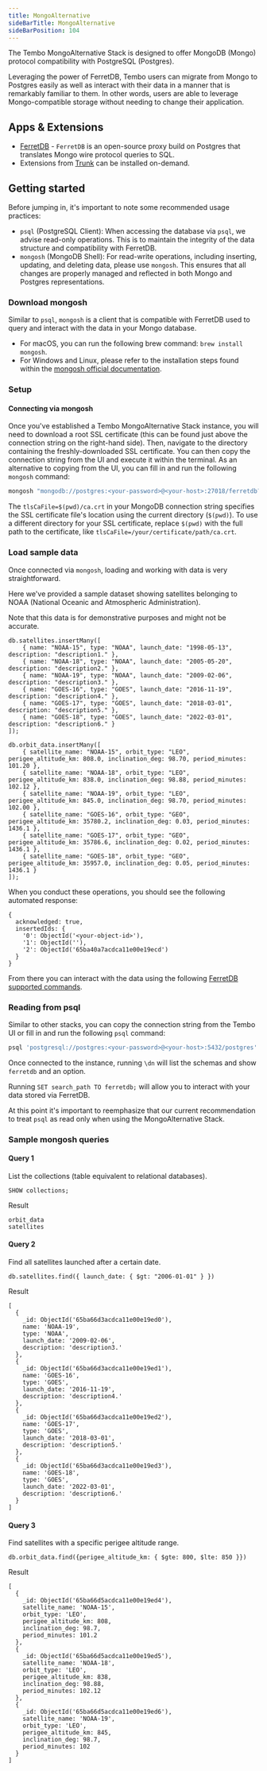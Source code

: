 ```yaml
---
title: MongoAlternative
sideBarTitle: MongoAlternative
sideBarPosition: 104
---
```


The Tembo MongoAlternative Stack is designed to offer MongoDB (Mongo) protocol compatibility with PostgreSQL (Postgres).

Leveraging the power of FerretDB, Tembo users can migrate from Mongo to Postgres easily as well as interact with their data in a manner that is remarkably familiar to them. In other words, users are able to leverage Mongo-compatible storage without needing to change their application.

## Apps & Extensions

-   [FerretDB](https://docs.ferretdb.io/) - `FerretDB` is an open-source proxy build on Postgres that translates Mongo wire protocol queries to SQL.
-   Extensions from [Trunk](https://pgt.dev/) can be installed on-demand.

## Getting started

Before jumping in, it's important to note some recommended usage practices:

-   `psql` (PostgreSQL Client): When accessing the database via `psql`, we advise read-only operations.
    This is to maintain the integrity of the data structure and compatibility with FerretDB.
-   `mongosh` (MongoDB Shell): For read-write operations, including inserting, updating, and deleting data, please use `mongosh`.
    This ensures that all changes are properly managed and reflected in both Mongo and Postgres representations.

### Download mongosh

Similar to `psql`, `mongosh` is a client that is compatible with FerretDB used to query and interact with the data in your Mongo database.

-   For macOS, you can run the following brew command: `brew install mongosh`.
-   For Windows and Linux, please refer to the installation steps found within the [mongosh official documentation](https://www.mongodb.com/docs/mongodb-shell/install/).

### Setup

#### Connecting via mongosh

Once you've established a Tembo MongoAlternative Stack instance, you will need to download a root SSL certificate (this can be found just above the connection string on the right-hand side).
Then, navigate to the directory containing the freshly-downloaded SSL certificate. You can then copy the connection string from the UI and execute it within the terminal.
As an alternative to copying from the UI, you can fill in and run the following `mongosh` command:

```bash
mongosh "mongodb://postgres:<your-password>@<your-host>:27018/ferretdb?authMechanism=PLAIN&tls=true&tlsCaFile=$(pwd)/ca.crt"
```

The `tlsCaFile=$(pwd)/ca.crt` in your MongoDB connection string specifies the SSL certificate file's location using the current directory (`$(pwd)`).
To use a different directory for your SSL certificate, replace `$(pwd)` with the full path to the certificate, like `tlsCaFile=/your/certificate/path/ca.crt`.

### Load sample data

Once connected via `mongosh`, loading and working with data is very straightforward.

Here we've provided a sample dataset showing satellites belonging to NOAA (National Oceanic and Atmospheric Administration).

Note that this data is for demonstrative purposes and might not be accurate.

```
db.satellites.insertMany([
    { name: "NOAA-15", type: "NOAA", launch_date: "1998-05-13", description: "description1." },
    { name: "NOAA-18", type: "NOAA", launch_date: "2005-05-20", description: "description2." },
    { name: "NOAA-19", type: "NOAA", launch_date: "2009-02-06", description: "description3." },
    { name: "GOES-16", type: "GOES", launch_date: "2016-11-19", description: "description4." },
    { name: "GOES-17", type: "GOES", launch_date: "2018-03-01", description: "description5." },
    { name: "GOES-18", type: "GOES", launch_date: "2022-03-01", description: "description6." }
]);

db.orbit_data.insertMany([
    { satellite_name: "NOAA-15", orbit_type: "LEO", perigee_altitude_km: 808.0, inclination_deg: 98.70, period_minutes: 101.20 },
    { satellite_name: "NOAA-18", orbit_type: "LEO", perigee_altitude_km: 838.0, inclination_deg: 98.88, period_minutes: 102.12 },
    { satellite_name: "NOAA-19", orbit_type: "LEO", perigee_altitude_km: 845.0, inclination_deg: 98.70, period_minutes: 102.00 },
    { satellite_name: "GOES-16", orbit_type: "GEO", perigee_altitude_km: 35780.2, inclination_deg: 0.03, period_minutes: 1436.1 },
    { satellite_name: "GOES-17", orbit_type: "GEO", perigee_altitude_km: 35786.6, inclination_deg: 0.02, period_minutes: 1436.1 },
    { satellite_name: "GOES-18", orbit_type: "GEO", perigee_altitude_km: 35957.0, inclination_deg: 0.05, period_minutes: 1436.1 }
]);
```

When you conduct these operations, you should see the following automated response:

```text
{
  acknowledged: true,
  insertedIds: {
    '0': ObjectId('<your-object-id>'),
    '1': ObjectId(''),
    '2': ObjectId('65ba40a7acdca11e00e19ecd')
  }
}
```

From there you can interact with the data using the following [FerretDB supported commands](https://docs.ferretdb.io/reference/supported-commands/).

### Reading from psql

Similar to other stacks, you can copy the connection string from the Tembo UI or fill in and run the following `psql` command:

```bash
psql 'postgresql://postgres:<your-password>@<your-host>:5432/postgres'
```

Once connected to the instance, running `\dn` will list the schemas and show `ferretdb` and an option.

Running `SET search_path TO ferretdb;` will allow you to interact with your data stored via FerretDB.

At this point it's important to reemphasize that our current recommendation to treat `psql` as read only when using the MongoAlternative Stack.

### Sample mongosh queries

#### Query 1

List the collections (table equivalent to relational databases).

```
SHOW collections;
```

Result

```text
orbit_data
satellites
```

#### Query 2

Find all satellites launched after a certain date.

```
db.satellites.find({ launch_date: { $gt: "2006-01-01" } })
```

Result

```text
[
  {
    _id: ObjectId('65ba66d3acdca11e00e19ed0'),
    name: 'NOAA-19',
    type: 'NOAA',
    launch_date: '2009-02-06',
    description: 'description3.'
  },
  {
    _id: ObjectId('65ba66d3acdca11e00e19ed1'),
    name: 'GOES-16',
    type: 'GOES',
    launch_date: '2016-11-19',
    description: 'description4.'
  },
  {
    _id: ObjectId('65ba66d3acdca11e00e19ed2'),
    name: 'GOES-17',
    type: 'GOES',
    launch_date: '2018-03-01',
    description: 'description5.'
  },
  {
    _id: ObjectId('65ba66d3acdca11e00e19ed3'),
    name: 'GOES-18',
    type: 'GOES',
    launch_date: '2022-03-01',
    description: 'description6.'
  }
]
```

#### Query 3

Find satellites with a specific perigee altitude range.

```
db.orbit_data.find({perigee_altitude_km: { $gte: 800, $lte: 850 }})
```

Result

```text
[
  {
    _id: ObjectId('65ba66d5acdca11e00e19ed4'),
    satellite_name: 'NOAA-15',
    orbit_type: 'LEO',
    perigee_altitude_km: 808,
    inclination_deg: 98.7,
    period_minutes: 101.2
  },
  {
    _id: ObjectId('65ba66d5acdca11e00e19ed5'),
    satellite_name: 'NOAA-18',
    orbit_type: 'LEO',
    perigee_altitude_km: 838,
    inclination_deg: 98.88,
    period_minutes: 102.12
  },
  {
    _id: ObjectId('65ba66d5acdca11e00e19ed6'),
    satellite_name: 'NOAA-19',
    orbit_type: 'LEO',
    perigee_altitude_km: 845,
    inclination_deg: 98.7,
    period_minutes: 102
  }
]
```
